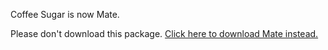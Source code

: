 Coffee Sugar is now Mate.

Please don't download this package. [Click here to download Mate instead.](https://npmjs.org/package/mate)
